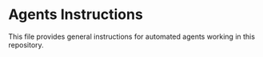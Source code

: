 # Agents Instructions

This file provides general instructions for automated agents working in this repository.

